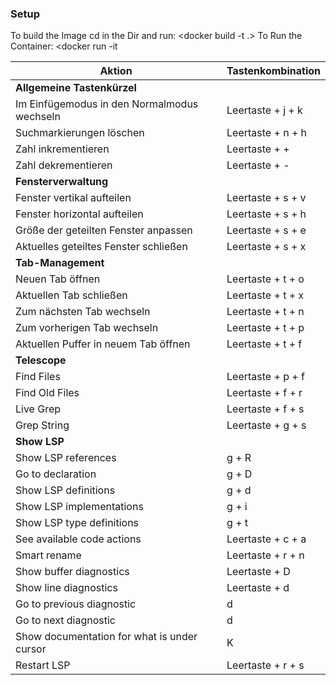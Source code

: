 ### Setup
To build the Image cd in the Dir and run: <docker build -t <imagename> .>
To Run the Container: <docker run -it <image ID>

| Aktion                                     | Tastenkombination            |
|--------------------------------------------|------------------------------|
| **Allgemeine Tastenkürzel**                |                              |
| Im Einfügemodus in den Normalmodus wechseln | Leertaste + j + k           |
| Suchmarkierungen löschen                    | Leertaste + n + h           |
| Zahl inkrementieren                         | Leertaste + +               |
| Zahl dekrementieren                         | Leertaste + -               |
| **Fensterverwaltung**                       |                              |
| Fenster vertikal aufteilen                  | Leertaste + s + v           |
| Fenster horizontal aufteilen                | Leertaste + s + h           |
| Größe der geteilten Fenster anpassen        | Leertaste + s + e           |
| Aktuelles geteiltes Fenster schließen       | Leertaste + s + x           |
| **Tab-Management**                          |                              |
| Neuen Tab öffnen                            | Leertaste + t + o           |
| Aktuellen Tab schließen                     | Leertaste + t + x           |
| Zum nächsten Tab wechseln                   | Leertaste + t + n           |
| Zum vorherigen Tab wechseln                 | Leertaste + t + p           |
| Aktuellen Puffer in neuem Tab öffnen        | Leertaste + t + f           |
| **Telescope**                               |                              |
| Find Files                                  | Leertaste + p + f           |
| Find Old Files                              | Leertaste + f + r           |
| Live Grep                                   | Leertaste + f + s           |
| Grep String                                 | Leertaste + g + s           |
| **Show LSP**                                |                              |
| Show LSP references                         | g + R                        |
| Go to declaration                           | g + D                        |
| Show LSP definitions                        | g + d                        |
| Show LSP implementations                    | g + i                        |
| Show LSP type definitions                   | g + t                        |
| See available code actions                  | Leertaste + c + a           |
| Smart rename                                | Leertaste + r + n           |
| Show buffer diagnostics                     | Leertaste + D               |
| Show line diagnostics                       | Leertaste + d               |
| Go to previous diagnostic                   | d                            |
| Go to next diagnostic                       | d                            |
| Show documentation for what is under cursor| K                            |
| Restart LSP                                 | Leertaste + r + s           |

